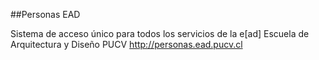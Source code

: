 ##Personas EAD

Sistema de acceso único para todos los servicios de la e[ad] Escuela de Arquitectura y Diseño PUCV
http://personas.ead.pucv.cl